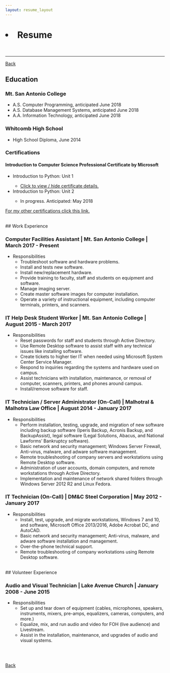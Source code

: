 ```yaml
---
layout: resume_layout
---
```


<script type="text/javascript">
    function toggle_visibility(Id) {
        var e = document.getElementById(Id);
        if(e.style.display == 'block')
            e.style.display = 'none';
        else
            e.style.display = 'block';
    }
</script>

<!-- This keeps the title on the browser tab from changing. -->

<h1>
    <li class="align-left">Resume</li>
    <!-- <li class="align-right"><a href="/">Download Resume</a></li>  -->
    <!-- add file for download-->
</h1><br>

* * *

<!-- [Back](/about-me) -->
[Back](/)

## Education

### Mt. San Antonio College

* A.S. Computer Programming, anticipated June 2018
* A.S. Database Management Systems, anticipated June 2018
* A.A. Information Technology, anticipated June 2018

### Whitcomb High School

* High School Diploma, June 2014

### Certifications

#### Introduction to Computer Science Professional Certificate by Microsoft
<ul>
    <li>Introduction to Python: Unit 1</li>
    <ul>
        <li><a href="#" onclick="toggle_visibility('DEV236x');">Click to view / hide certificate details.</a></li>
        <div id="DEV236x" style="display:none;">
            <li>Issued: March 29, 2018</li>
            <li>Certification Authority: Microsoft</li>
            <li>License: 4d1794b378734bb18dfab3c16ba26391</li>
            <object data="/PDFs/Certs/DEV236x.pdf" type="application/pdf" width="700px" height="490px">
                <embed src="/PDFs/Certs/DEV236x.pdf">This browser does not support PDFs. Please download the PDF to view it: <a href="/PDFs/Certs/DEV236x.pdf">Download PDF</a>.</p>
                </embed>
            </object>
        </div>
    </ul>
    <li>Introduction to Python: Unit 2</li>
    <ul>
        <li>In progress. Anticipated: May 2018</li>
    </ul>
</ul>

[For my other certifications click this link.](certifications)

<br>
## Work Experience

### **Computer Facilities Assistant** | Mt. San Antonio College | March 2017 - Present

* Responsibilities
    * Troubleshoot software and hardware problems.
    * Install and tests new software.
    * Install new/replacement hardware.
    * Provide training to faculty, staff and students on equipment and software.
    * Manage imaging server.
    * Create master software images for computer installation.
    * Operate a variety of instructional equipment, including computer terminals, printers, and scanners.

### **IT Help Desk Student Worker** | Mt. San Antonio College | August 2015 - March 2017

* Responsibilities
    * Reset passwords for staff and students through Active Directory.
    * Use Remote Desktop software to assist staff with any technical issues like installing software.
    * Create tickets to higher tier IT when needed using Microsoft System Center Service Manager.
    * Respond to inquiries regarding the systems and hardware used on campus.
    * Assist technicians with installation, maintenance, or removal of computer, scanners, printers, and phones around campus.
    * Install/remove software for staff.

### **IT Technician / Server Administrator (On-Call)** | Malhotral & Malhotra Law Office | August 2014 - January 2017

* Responsibilities
    * Perform installation, testing, upgrade, and migration of new software including backup software (Iperis Backup, Acronis Backup, and BackupAssist), legal software (Legal Solutions, Abacus, and National Lawforms’ Bankruptcy software). 
    * Basic network and security management; Windows Server Firewall, Anti-virus, malware, and adware software management.
    * Remote troubleshooting of company servers and workstations using Remote Desktop software.
    * Administration of user accounts, domain computers, and remote workstations through Active Directory.
    * Implementation and maintenance of network shared folders through Windows Server 2012 R2 and Linux Fedora.

### **IT Technician (On-Call)** | DM&C Steel Corporation | May 2012 - January 2017

* Responsibilities
    * Install, test, upgrade, and migrate workstations, Windows 7 and 10, and software, Microsoft Office 2013/2016, Adobe Acrobat DC, and AutoCAD.
    * Basic network and security management; Anti-virus, malware, and adware software installation and management.
    * Over-the-phone technical support.
    * Remote troubleshooting of company workstations using Remote Desktop software.

<br>
## Volunteer Experience

### **Audio and Visual Technician** | Lake Avenue Church | January 2008 - June 2015

* Responsibilities
    * Set up and tear down of equipment (cables, microphones, speakers, instruments, mixers, pre-amps, equalizers, cameras, computers, and more.)
    * Equalize, mix, and run audio and video for FOH (live audience) and Livestream. 
    * Assist in the installation, maintenance, and upgrades of audio and visual systems. 

<br><br>

<!-- [Back](about-me) -->
[Back](/)
